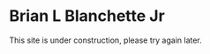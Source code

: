 
<html>

<head>
<h1> Brian L Blanchette Jr </h1>
</head>

<body>
This site is under construction, please try again later.
</body>








</html>

